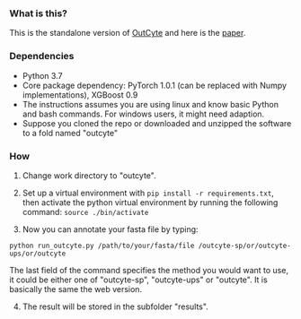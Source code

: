 ### What is this?
This is the standalone version of [OutCyte](outcyte.com) and here is the [paper](https://www.nature.com/articles/s41598-019-55351-z).  

### Dependencies

- Python 3.7
- Core package dependency: PyTorch 1.0.1 (can be replaced with Numpy implementations), XGBoost 0.9
- The instructions assumes you are using linux and know basic Python and bash commands. For windows users, it might need adaption.  
- Suppose you cloned the repo or downloaded and unzipped the software to a fold named "outcyte" 

### How

1. Change work directory to "outcyte".

2. Set up a virtual environment with `pip install -r requirements.txt`, then activate the python virtual environment by running the following command:
```source ./bin/activate```

3. Now you can annotate your fasta file by typing:

```python run_outcyte.py /path/to/your/fasta/file /outcyte-sp/or/outcyte-ups/or/outcyte```

The last field of the command specifies the method you would want to use, it could be either one of "outcyte-sp", "outcyte-ups" or "outcyte". It is basically the same the web version. 

4. The result will be stored in the subfolder "results". 
